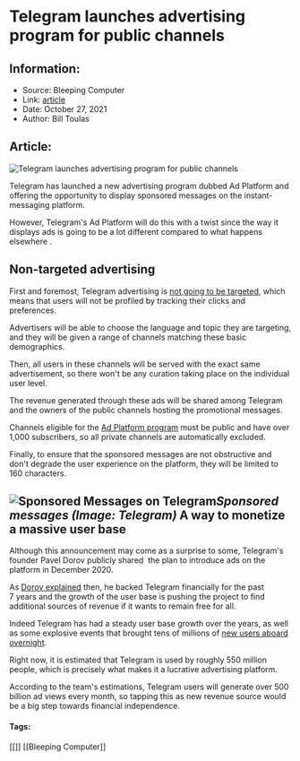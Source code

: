 # Telegram launches advertising program for public channels
### 

## Information:
+ Source: Bleeping Computer
+ Link: [article](https://www.bleepingcomputer.com/news/software/telegram-launches-advertising-program-for-public-channels/)
+ Date: October 27, 2021
+ Author: Bill Toulas


## Article:
![Telegram launches advertising program for public channels](https://www.bleepstatic.com/content/hl-images/2021/10/27/Telegram_Ads.jpg)


Telegram has launched a new advertising program dubbed Ad Platform and offering the opportunity to display sponsored messages on the instant-messaging platform.


However, Telegram's Ad Platform will do this with a twist since the way it displays ads is going to be a lot different compared to what happens elsewhere .


Non-targeted advertising
------------------------


First and foremost, Telegram advertising is [not going to be targeted](https://promote.telegram.org/), which means that users will not be profiled by tracking their clicks and preferences.


Advertisers will be able to choose the language and topic they are targeting, and they will be given a range of channels matching these basic demographics.


Then, all users in these channels will be served with the exact same advertisement, so there won't be any curation taking place on the individual user level.


The revenue generated through these ads will be shared among Telegram and the owners of the public channels hosting the promotional messages.


Channels eligible for the [Ad Platform program](https://promote.telegram.org/) must be public and have over 1,000 subscribers, so all private channels are automatically excluded.


Finally, to ensure that the sponsored messages are not obstructive and don't degrade the user experience on the platform, they will be limited to 160 characters.



![Sponsored Messages on Telegram](https://www.bleepstatic.com/images/news/u/1109292/2021/Sponsored_Messages_on_Telegram.webp)*Sponsored messages (Image: Telegram)*
A way to monetize a massive user base
-------------------------------------


Although this announcement may come as a surprise to some, Telegram's founder Pavel Dorov publicly shared  the plan to introduce ads on the platform in December 2020.


As [Dorov explained](https://t.me/durov/142) then, he backed Telegram financially for the past 7 years and the growth of the user base is pushing the project to find additional sources of revenue if it wants to remain free for all.


Indeed Telegram has had a steady user base growth over the years, as well as some explosive events that brought tens of millions of [new users aboard overnight](https://www.bleepingcomputer.com/news/technology/facebook-outage-leads-to-massive-user-exodus-to-telegram-signal/).


Right now, it is estimated that Telegram is used by roughly 550 million people, which is precisely what makes it a lucrative advertising platform.


According to the team's estimations, Telegram users will generate over 500 billion ad views every month, so tapping this as new revenue source would be a big step towards financial independence.




#### Tags:
[[]] [[Bleeping Computer]]
